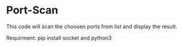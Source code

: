 # Port-Scan
This code will scan the choosen ports from list and display the result.

Requirment:
pip install socket and
python3

